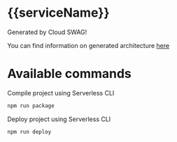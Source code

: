 # {{serviceName}}

Generated by Cloud SWAG! 

You can find information on generated architecture [here](https://github.com/azatdavliatshin/cloud-swag/blob/main/docs/aws/README.md)

# Available commands

Compile project using Serverless CLI
```bash
npm run package
```

Deploy project using Serverless CLI

```bash
npm run deploy
```